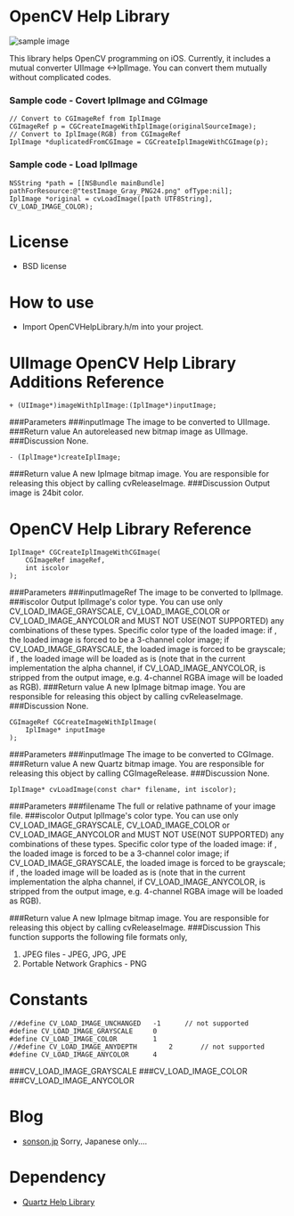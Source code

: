 OpenCV Help Library=======![sample image](http://sonson.jp/wp/wp-content/uploads/2011/05/sample_image_ohl.png)This library helps OpenCV programming on iOS. Currently, it includes a mutual converter UIImage <->IplImage.You can convert them mutually without complicated codes.### Sample code - Covert IplImage and CGImage	// Convert to CGImageRef from IplImage	CGImageRef p = CGCreateImageWithIplImage(originalSourceImage);	// Convert to IplImage(RGB) from CGImageRef	IplImage *duplicatedFromCGImage = CGCreateIplImageWithCGImage(p);### Sample code - Load IplImage	NSString *path = [[NSBundle mainBundle] pathForResource:@"testImage_Gray_PNG24.png" ofType:nil];    IplImage *original = cvLoadImage([path UTF8String], CV_LOAD_IMAGE_COLOR);License======= * BSD license How to use======= * Import OpenCVHelpLibrary.h/m into your project. UIImage OpenCV Help Library Additions Reference=======	+ (UIImage*)imageWithIplImage:(IplImage*)inputImage;###Parameters###inputImageThe image to be converted to UIImage.###Return valueAn autoreleased new bitmap image as UIImage.###DiscussionNone.	- (IplImage*)createIplImage;###Return valueA new IpImage bitmap image. You are responsible for releasing this object by calling cvReleaseImage.###DiscussionOutput image is 24bit color.OpenCV Help Library Reference=======	IplImage* CGCreateIplImageWithCGImage(		CGImageRef imageRef,		int iscolor	);###Parameters###inputImageRefThe image to be converted to IplImage.###iscolorOutput IplImage's color type. You can use only CV\_LOAD\_IMAGE\_GRAYSCALE, CV\_LOAD\_IMAGE\_COLOR or CV\_LOAD\_IMAGE\_ANYCOLOR and MUST NOT USE(NOT SUPPORTED) any combinations of these types. Specific color type of the loaded image: if , the loaded image is forced to be a 3-channel color image; if CV\_LOAD\_IMAGE\_GRAYSCALE, the loaded image is forced to be grayscale; if , the loaded image will be loaded as is (note that in the current implementation the alpha channel, if CV\_LOAD\_IMAGE\_ANYCOLOR, is stripped from the output image, e.g. 4-channel RGBA image will be loaded as RGB).###Return valueA new IpImage bitmap image. You are responsible for releasing this object by calling cvReleaseImage.###DiscussionNone.	CGImageRef CGCreateImageWithIplImage(		IplImage* inputImage	);###Parameters###inputImageThe image to be converted to CGImage.###Return valueA new Quartz bitmap image. You are responsible for releasing this object by calling CGImageRelease.###DiscussionNone.	IplImage* cvLoadImage(const char* filename, int iscolor);###Parameters###filenameThe full or relative pathname of your image file.###iscolorOutput IplImage's color type. You can use only CV\_LOAD\_IMAGE\_GRAYSCALE, CV\_LOAD\_IMAGE\_COLOR or CV\_LOAD\_IMAGE\_ANYCOLOR and MUST NOT USE(NOT SUPPORTED) any combinations of these types. Specific color type of the loaded image: if , the loaded image is forced to be a 3-channel color image; if CV\_LOAD\_IMAGE\_GRAYSCALE, the loaded image is forced to be grayscale; if , the loaded image will be loaded as is (note that in the current implementation the alpha channel, if CV\_LOAD\_IMAGE\_ANYCOLOR, is stripped from the output image, e.g. 4-channel RGBA image will be loaded as RGB).###Return valueA new IpImage bitmap image. You are responsible for releasing this object by calling cvReleaseImage.###DiscussionThis function supports the following file formats only,1. JPEG files - JPEG, JPG, JPE2. Portable Network Graphics - PNGConstants=======	//#define CV_LOAD_IMAGE_UNCHANGED  	-1		// not supported	#define CV_LOAD_IMAGE_GRAYSCALE   	0	#define CV_LOAD_IMAGE_COLOR       	1	//#define CV_LOAD_IMAGE_ANYDEPTH    	2		// not supported	#define CV_LOAD_IMAGE_ANYCOLOR    	4	###CV\_LOAD\_IMAGE\_GRAYSCALE###CV\_LOAD\_IMAGE\_COLOR###CV\_LOAD\_IMAGE\_ANYCOLORBlog======= * [sonson.jp][]Sorry, Japanese only....Dependency======= * [Quartz Help Library][][sonson.jp]: http://sonson.jp[Quartz Help Library]: https://github.com/sonsongithub/Quartz-Help-Library